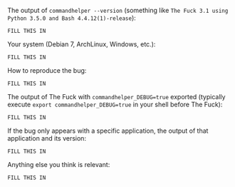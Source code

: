 <!-- If you have any issue with The Fuck, sorry about that, but we will do what we
can to fix that. Actually, maybe we already have, so first thing to do is to
update The Fuck and see if the bug is still there. -->

<!-- If it is (sorry again), check if the problem has not already been reported and
if not, just open an issue on [GitHub](https://github.com/sma-abyar/commandhelper) with
the following basic information: -->

The output of `commandhelper --version` (something like `The Fuck 3.1 using Python
3.5.0 and Bash 4.4.12(1)-release`):

    FILL THIS IN

Your system (Debian 7, ArchLinux, Windows, etc.):

    FILL THIS IN

How to reproduce the bug:

    FILL THIS IN

The output of The Fuck with `commandhelper_DEBUG=true` exported (typically execute `export commandhelper_DEBUG=true` in your shell before The Fuck):

    FILL THIS IN

If the bug only appears with a specific application, the output of that application and its version:

    FILL THIS IN

Anything else you think is relevant:

    FILL THIS IN

<!-- It's only with enough information that we can do something to fix the problem. -->
